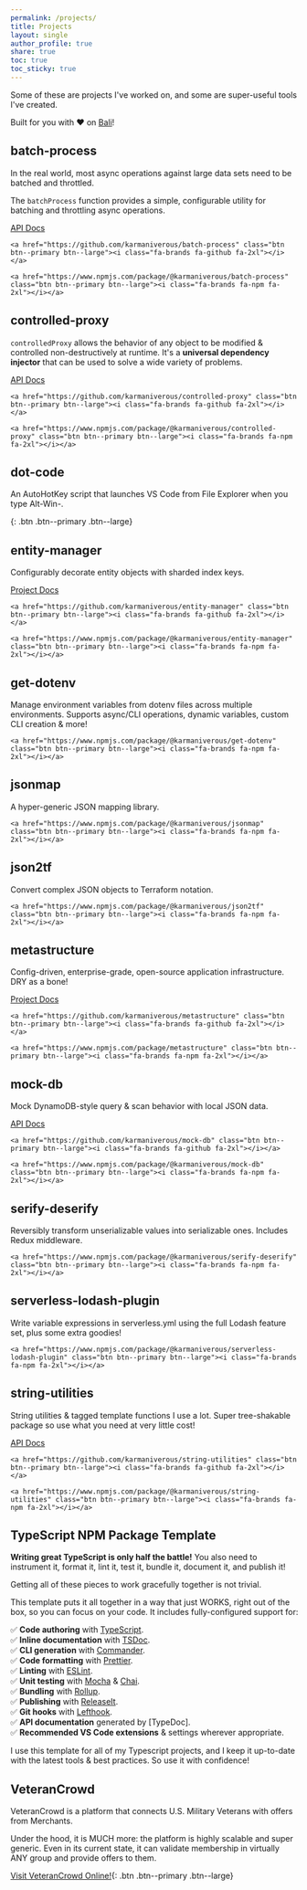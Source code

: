 ```yaml
---
permalink: /projects/
title: Projects
layout: single
author_profile: true
share: true
toc: true
toc_sticky: true
---
```


Some of these are projects I've worked on, and some are super-useful tools I've created.

Built for you with ❤️ on [Bali](/bali/)!

## batch-process

In the real world, most async operations against large data sets need to be batched and throttled.

The `batchProcess` function provides a simple, configurable utility for batching and throttling async operations.

<div class="button-row--left">
    <a href="https://docs.karmanivero.us/batch-process" class="btn btn--info btn--large">API Docs</a>

    <a href="https://github.com/karmaniverous/batch-process" class="btn btn--primary btn--large"><i class="fa-brands fa-github fa-2xl"></i></a>

    <a href="https://www.npmjs.com/package/@karmaniverous/batch-process" class="btn btn--primary btn--large"><i class="fa-brands fa-npm fa-2xl"></i></a>

</div>

## controlled-proxy

`controlledProxy` allows the behavior of any object to be modified & controlled non-destructively at runtime. It's a **universal dependency injector** that can be used to solve a wide variety of problems.

<div class="button-row--left">
    <a href="https://docs.karmanivero.us/controlled-proxy" class="btn btn--info btn--large">API Docs</a>

    <a href="https://github.com/karmaniverous/controlled-proxy" class="btn btn--primary btn--large"><i class="fa-brands fa-github fa-2xl"></i></a>

    <a href="https://www.npmjs.com/package/@karmaniverous/controlled-proxy" class="btn btn--primary btn--large"><i class="fa-brands fa-npm fa-2xl"></i></a>

</div>

## dot-code

An AutoHotKey script that launches VS Code from File Explorer when you type Alt-Win-.

[<i class="fa-brands fa-github fa-2xl"></i>](https://github.com/karmaniverous/dot-code){:
.btn .btn--primary
.btn--large}

## entity-manager

Configurably decorate entity objects with sharded index keys.

<div class="button-row--left">
    <a href="/projects/entity-manager" class="btn btn--info btn--large">Project Docs</a>

    <a href="https://github.com/karmaniverous/entity-manager" class="btn btn--primary btn--large"><i class="fa-brands fa-github fa-2xl"></i></a>

    <a href="https://www.npmjs.com/package/@karmaniverous/entity-manager" class="btn btn--primary btn--large"><i class="fa-brands fa-npm fa-2xl"></i></a>

</div>

## get-dotenv

Manage environment variables from dotenv files across multiple environments. Supports async/CLI operations, dynamic variables, custom CLI creation & more!

<div class="button-row--left">
    <a href="https://github.com/karmaniverous/get-dotenv" class="btn btn--primary btn--large"><i class="fa-brands fa-github fa-2xl"></i></a>

    <a href="https://www.npmjs.com/package/@karmaniverous/get-dotenv" class="btn btn--primary btn--large"><i class="fa-brands fa-npm fa-2xl"></i></a>

</div>

## jsonmap

A hyper-generic JSON mapping library.

<div class="button-row--left">
    <a href="https://github.com/karmaniverous/jsonmap" class="btn btn--primary btn--large"><i class="fa-brands fa-github fa-2xl"></i></a>

    <a href="https://www.npmjs.com/package/@karmaniverous/jsonmap" class="btn btn--primary btn--large"><i class="fa-brands fa-npm fa-2xl"></i></a>

</div>

## json2tf

Convert complex JSON objects to Terraform notation.

<div class="button-row--left">
    <a href="https://github.com/karmaniverous/json2tf" class="btn btn--primary btn--large"><i class="fa-brands fa-github fa-2xl"></i></a>

    <a href="https://www.npmjs.com/package/@karmaniverous/json2tf" class="btn btn--primary btn--large"><i class="fa-brands fa-npm fa-2xl"></i></a>

</div>

## metastructure

Config-driven, enterprise-grade, open-source application infrastructure. DRY as a bone!

<div class="button-row--left">
    <a href="https://github.com/karmaniverous/metastructure/wiki" class="btn btn--info btn--large">Project Docs</a>

    <a href="https://github.com/karmaniverous/metastructure" class="btn btn--primary btn--large"><i class="fa-brands fa-github fa-2xl"></i></a>

    <a href="https://www.npmjs.com/package/metastructure" class="btn btn--primary btn--large"><i class="fa-brands fa-npm fa-2xl"></i></a>

</div>

## mock-db

Mock DynamoDB-style query & scan behavior with local JSON data.

<div class="button-row--left">
    <a href="https://docs.karmanivero.us/mock-db" class="btn btn--info btn--large">API Docs</a>

    <a href="https://github.com/karmaniverous/mock-db" class="btn btn--primary btn--large"><i class="fa-brands fa-github fa-2xl"></i></a>

    <a href="https://www.npmjs.com/package/@karmaniverous/mock-db" class="btn btn--primary btn--large"><i class="fa-brands fa-npm fa-2xl"></i></a>

</div>

## serify-deserify

Reversibly transform unserializable values into serializable ones. Includes Redux middleware.

<div class="button-row--left">
    <a href="https://github.com/karmaniverous/serify-deserify" class="btn btn--primary btn--large"><i class="fa-brands fa-github fa-2xl"></i></a>

    <a href="https://www.npmjs.com/package/@karmaniverous/serify-deserify" class="btn btn--primary btn--large"><i class="fa-brands fa-npm fa-2xl"></i></a>

</div>

## serverless-lodash-plugin

Write variable expressions in serverless.yml using the full Lodash feature set, plus some extra goodies!

<div class="button-row--left">
    <a href="https://github.com/karmaniverous/serverless-lodash-plugin" class="btn btn--primary btn--large"><i class="fa-brands fa-github fa-2xl"></i></a>

    <a href="https://www.npmjs.com/package/@karmaniverous/serverless-lodash-plugin" class="btn btn--primary btn--large"><i class="fa-brands fa-npm fa-2xl"></i></a>

</div>

## string-utilities

String utilities & tagged template functions I use a lot. Super tree-shakable package so use what you need at very little cost!

<div class="button-row--left">
    <a href="https://docs.karmanivero.us/string-utilities" class="btn btn--info btn--large">API Docs</a>

    <a href="https://github.com/karmaniverous/string-utilities" class="btn btn--primary btn--large"><i class="fa-brands fa-github fa-2xl"></i></a>

    <a href="https://www.npmjs.com/package/@karmaniverous/string-utilities" class="btn btn--primary btn--large"><i class="fa-brands fa-npm fa-2xl"></i></a>

</div>

## TypeScript NPM Package Template

**Writing great TypeScript is only half the battle!** You also need to instrument it, format it, lint it, test it, bundle it, document it, and publish it!

Getting all of these pieces to work gracefully together is not trivial.

This template puts it all together in a way that just WORKS, right out of the box, so you can focus on your code. It includes fully-configured support for:

✅ **Code authoring** with [TypeScript](https://www.typescriptlang.org/).<br>
✅ **Inline documentation** with [TSDoc](https://tsdoc.org/).<br>
✅ **CLI generation** with [Commander](https://www.npmjs.com/package/commander).<br>
✅ **Code formatting** with [Prettier](https://prettier.io/).<br>
✅ **Linting** with [ESLint](https://eslint.org/).<br>
✅ **Unit testing** with [Mocha](https://mochajs.org/) & [Chai](https://www.chaijs.com/).<br>
✅ **Bundling** with [Rollup](https://rollupjs.org/).<br>
✅ **Publishing** with [ReleaseIt](https://github.com/release-it/release-it).<br>
✅ **Git hooks** with [Lefthook](https://github.com/evilmartians/lefthook).<br>
✅ **API documentation** generated by [TypeDoc].<br>
✅ **Recommended VS Code extensions** & settings wherever appropriate.<br>

I use this template for all of my Typescript projects, and I keep it up-to-date with the latest tools & best practices. So use it with confidence!

<div class="button-row--left">
    <a href="https://github.com/karmaniverous/npm-package-template-ts" class="btn btn--primary btn--large"><i class="fa-brands fa-github fa-2xl"></i></a>

</div>

## VeteranCrowd

VeteranCrowd is a platform that connects U.S. Military Veterans with offers from Merchants.

Under the hood, it is MUCH more: the platform is highly scalable and super generic. Even in its current state, it can validate membership in virtually ANY group and provide offers to them.

[Visit VeteranCrowd Online!](https://veterancrowd.com){:
.btn .btn--primary
.btn--large}
